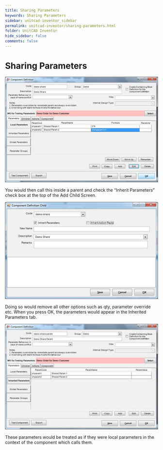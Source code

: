 ```yaml
---
title: Sharing Parameters
keywords: Sharing Parameters
sidebar: unitcad-inventor_sidebar
permalink: unitcad-inventor/sharing-parameters.html
folder: UnitCAD Inventor
hide_sidebar: false
comments: false
---
```

# Sharing Parameters

![](/images/sharing-para.jpg)

You would then call this inside a parent and check the “Inherit Parameters” check box at the top of the Add Child Screen.

![](/images/inherit-para-child.jpg)

Doing so would remove all other options such as qty, parameter override etc. When you press OK, the parameters would appear in the Inherited Parameters tab.

![](/images/sharing-component-definition.jpg)

These parameters would be treated as if they were local parameters in the context of the component which calls them.
